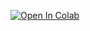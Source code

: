 [![Open In Colab](https://colab.research.google.com/assets/colab-badge.svg)](https://colab.research.google.com/github/richherr/info5502/blob/master/002/linear_algebra_homework_002.ipynb)